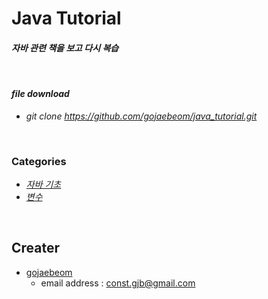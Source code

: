 # Java Tutorial  
#### *자바 관련 책을 보고 다시 복습*  
<br/>

#### _file download_
-  *git clone https://github.com/gojaebeom/java_tutorial.git*
<br/>

### Categories
-  _[자바 기초](https://github.com/gojaebeom/java_tutorial/tree/master/src/ch00_%EC%9E%90%EB%B0%94%EC%9D%98%EA%B8%B0%EB%B3%B8)_
-  _[변수](https://github.com/gojaebeom/java_tutorial/tree/master/src/ch01_%EB%B3%80%EC%88%98)_
<br/>

## Creater
- [gojaebeom](https://github.com/gojaebeom)
    - email address : const.gjb@gmail.com
